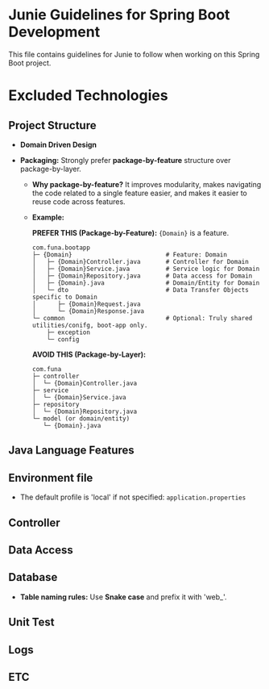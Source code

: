 # Junie Guidelines for Spring Boot Development

This file contains guidelines for Junie to follow when working on this Spring Boot project.

# Excluded Technologies

## Project Structure

- **Domain Driven Design**

- **Packaging:** Strongly prefer **package-by-feature** structure over package-by-layer.

    * **Why package-by-feature?** It improves modularity, makes navigating the code related to a
      single feature easier, and makes it easier to reuse code across features.

    * **Example:**

      **PREFER THIS (Package-by-Feature):** `{Domain}` is a feature.

      ```
      com.funa.bootapp
      ├─ {Domain}                          # Feature: Domain
      │   ├─ {Domain}Controller.java       # Controller for Domain
      │   ├─ {Domain}Service.java          # Service logic for Domain
      │   ├─ {Domain}Repository.java       # Data access for Domain
      │   ├─ {Domain}.java                 # Domain/Entity for Domain
      │   └─ dto                           # Data Transfer Objects specific to Domain
      │      ├─ {Domain}Request.java
      │      └─ {Domain}Response.java
      └─ common                            # Optional: Truly shared utilities/conifg, boot-app only.
          ├─ exception
          └─ config 
      ```

      **AVOID THIS (Package-by-Layer):**
      ```
      com.funa
      ├─ controller
      │  └─ {Domain}Controller.java
      ├─ service
      │  └─ {Domain}Service.java
      ├─ repository
      │  └─ {Domain}Repository.java
      └─ model (or domain/entity)
         └─ {Domain}.java
      ```

## Java Language Features

## Environment file

- The default profile is 'local' if not specified: `application.properties`

## Controller

## Data Access

## Database

- **Table naming rules:** Use **Snake case** and prefix it with 'web_'.

## Unit Test

## Logs

## ETC